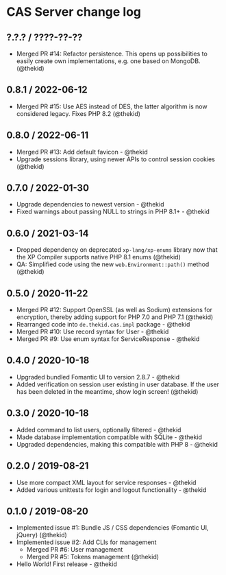 CAS Server change log
=====================

## ?.?.? / ????-??-??

* Merged PR #14: Refactor persistence. This opens up possibilities to
  easily create own implementations, e.g. one based on MongoDB.
  (@thekid)

## 0.8.1 / 2022-06-12

* Merged PR #15: Use AES instead of DES, the latter algorithm is now
  considered legacy. Fixes PHP 8.2
  (@thekid)

## 0.8.0 / 2022-06-11

* Merged PR #13: Add default favicon - @thekid
* Upgrade sessions library, using newer APIs to control session cookies
  (@thekid)

## 0.7.0 / 2022-01-30

* Upgrade dependencies to newest version - @thekid
* Fixed warnings about passing NULL to strings in PHP 8.1+ - @thekid

## 0.6.0 / 2021-03-14

* Dropped dependency on deprecated `xp-lang/xp-enums` library now that
  the XP Compiler supports native PHP 8.1 enums
  (@thekid)
* QA: Simplified code using the new `web.Environment::path()` method
  (@thekid)

## 0.5.0 / 2020-11-22

* Merged PR #12: Support OpenSSL (as well as Sodium) extensions for
  encryption, thereby adding support for PHP 7.0 and PHP 7.1
  (@thekid)
* Rearranged code into `de.thekid.cas.impl` package - @thekid
* Merged PR #10: Use record syntax for User - @thekid
* Merged PR #9: Use enum syntax for ServiceResponse - @thekid

## 0.4.0 / 2020-10-18

* Upgraded bundled Fomantic UI to version 2.8.7 - @thekid
* Added verification on session user existing in user database. If the
  user has been deleted in the meantime, show login screen!
  (@thekid)

## 0.3.0 / 2020-10-18

* Added command to list users, optionally filtered - @thekid
* Made database implementation compatible with SQLite - @thekid
* Upgraded dependencies, making this compatible with PHP 8 - @thekid

## 0.2.0 / 2019-08-21

* Use more compact XML layout for service responses - @thekid
* Added various unittests for login and logout functionality - @thekid

## 0.1.0 / 2019-08-20

* Implemented issue #1: Bundle JS / CSS dependencies (Fomantic UI, jQuery)
  (@thekid)
* Implemented issue #2: Add CLIs for management
  - Merged PR #6: User management
  - Merged PR #5: Tokens management
  (@thekid)
* Hello World! First release - @thekid